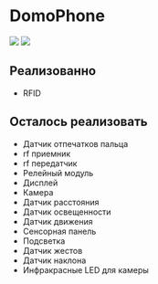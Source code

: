 # DomoPhone
![](https://img.shields.io/github/badge-size/DanLoad/DomoPhone.svg?style=flat) 
![](https://img.shields.io/github/languages/zip/DanLoad/DomoPhone.svg?style=flat)
## Реализованно

  - RFID

## Осталось реализовать

  - Датчик отпечатков пальца
  - rf приемник
  - rf передатчик
  - Релейный модуль
  - Дисплей
  - Камера
  - Датчик расстояния
  - Датчик освещенности
  - Датчик движения
  - Сенсорная панель
  - Подсветка
  - Датчик жестов
  - Датчик наклона
  - Инфракрасные LED для камеры
